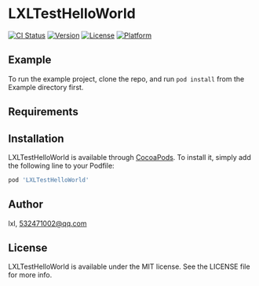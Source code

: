 # LXLTestHelloWorld

[![CI Status](https://img.shields.io/travis/lxl/LXLTestHelloWorld.svg?style=flat)](https://travis-ci.org/lxl/LXLTestHelloWorld)
[![Version](https://img.shields.io/cocoapods/v/LXLTestHelloWorld.svg?style=flat)](https://cocoapods.org/pods/LXLTestHelloWorld)
[![License](https://img.shields.io/cocoapods/l/LXLTestHelloWorld.svg?style=flat)](https://cocoapods.org/pods/LXLTestHelloWorld)
[![Platform](https://img.shields.io/cocoapods/p/LXLTestHelloWorld.svg?style=flat)](https://cocoapods.org/pods/LXLTestHelloWorld)

## Example

To run the example project, clone the repo, and run `pod install` from the Example directory first.

## Requirements

## Installation

LXLTestHelloWorld is available through [CocoaPods](https://cocoapods.org). To install
it, simply add the following line to your Podfile:

```ruby
pod 'LXLTestHelloWorld'
```

## Author

lxl, 532471002@qq.com

## License

LXLTestHelloWorld is available under the MIT license. See the LICENSE file for more info.
